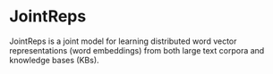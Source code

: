 # JointReps
JointReps is a joint model for learning distributed word vector representations (word embeddings) from both large text corpora and knowledge bases (KBs). 
